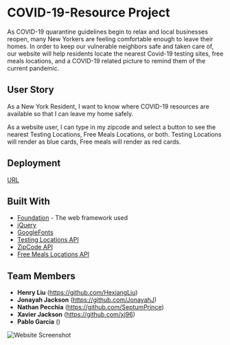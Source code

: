 # COVID-19-Resource Project

As COVID-19 quarantine guidelines begin to relax and local businesses reopen, many New Yorkers are feeling comfortable enough to leave their homes. In order to keep our vulnerable neighbors safe and taken care of, our website will help residents locate the nearest Covid-19 testing sites, free meals locations, and a COVID-19 related picture to remind them of the current pandemic.

## User Story

As a New York Resident, I want to know where COVID-19 resources are available so that I can leave my home safely.

As a website user, I can type in my zipcode and select a button to see the nearest Testing Locations, Free Meals Locations, or both. Testing Locations will render as blue cards, Free meals will render as red cards.

## Deployment

[URL](https://hexiangliu.github.io/COVID-Project/)

## Built With

- [Foundation](https://get.foundation/) - The web framework used
- [jQuery](https://jquery.com/)
- [GoogleFonts](https://rometools.github.io/rome/)
- [Testing Locations API](https://covid-19-testing.github.io/locations/new-york/complete.json)
- [ZipCode API](https://www.zip-codes.com/zip-code-api.asp?gclid=Cj0KCQjw9b_4BRCMARIsADMUIyrk1ACnvdVAXF8WWO_hh5d1SETu8lkJSrSc2j7PiSYNLJbyaB2-vfoaApHZEALw_wcB)
- [Free Meals Locations API](https://documenter.getpostman.com/view/8854915/SzS7PR3t?version=latest#e7683597-46e0-4026-a992-7837b386a5c4)

## Team Members

- **Henry Liu** (https://github.com/HexiangLiu)
- **Jonayah Jackson** (https://github.com/JonayahJ)
- **Nathan Pecchia** (https://github.com/SeptumPrince)
- **Xavier Jackson** (https://github.com/xj96)
- **Pablo Garcia** ()

![Website Screenshot]()
